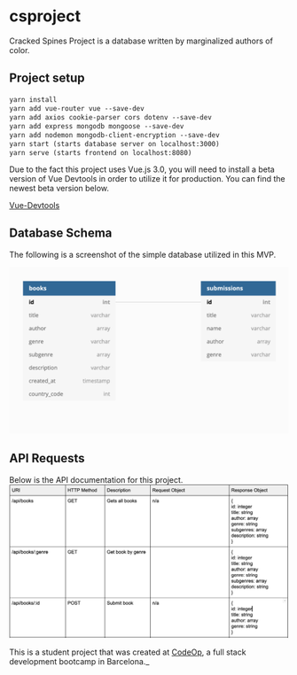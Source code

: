 # csproject
Cracked Spines Project is a database written by
marginalized authors of color.

## Project setup
```
yarn install
yarn add vue-router vue --save-dev
yarn add axios cookie-parser cors dotenv --save-dev
yarn add express mongodb mongoose --save-dev
yarn add nodemon mongodb-client-encryption --save-dev
yarn start (starts database server on localhost:3000)
yarn serve (starts frontend on localhost:8080)

```

Due to the fact this project uses Vue.js 3.0, you will need to
install a beta version of Vue Devtools in order to utilize it for
production. You can find the newest beta version below.

[Vue-Devtools](https://github.com/vuejs/vue-devtools/releases)

## Database Schema
The following is a screenshot of the simple database utilized in
this MVP.

![Database](src/assets/database_schema.png)

## API Requests
Below is the API documentation for this project.
![API](src/assets/API_requests.png)

This is a student project that was created at
[CodeOp](http://codeop.tech), a full stack development bootcamp in Barcelona._